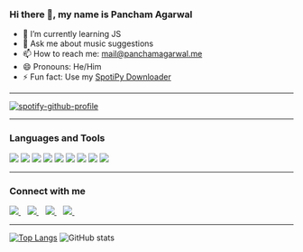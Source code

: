 ### Hi there 👋, my name is Pancham Agarwal 
<!-- ![Profile views](https://gpvc.arturio.dev/pancham1603) -->

- 🌱 I’m currently learning JS 
- 💬 Ask me about music suggestions
- 📫 How to reach me: mail@panchamagarwal.me
- 😄 Pronouns: He/Him 
- ⚡ Fun fact: Use my [SpotiPy Downloader](https://spotipydownloader.herokuapp.com)  

---

[![spotify-github-profile](https://spotify-github-profile.vercel.app/api/view?uid=0l8lvp99qtlkx87lufuj1c0jd&cover_image=true&theme=novatorem)](https://spotify-github-profile.vercel.app/api/view?uid=0l8lvp99qtlkx87lufuj1c0jd&redirect=true)

---

### Languages and Tools

<img src="https://img.shields.io/badge/Python-3776AB?style=for-the-badge&logo=python&logoColor=whi" /> <img src="https://img.shields.io/badge/HTML5-E34F26?style=for-the-badge&logo=html5&logoColor=white" /> <img src="https://img.shields.io/badge/MySQL-00000F?style=for-the-badge&logo=mysql&logoColor=white" /> <img src="https://img.shields.io/badge/MongoDB-4EA94B?style=for-the-badge&logo=mongodb&logoColor=white" /> <img src="https://img.shields.io/badge/Django-092E20?style=for-the-badge&logo=django&logoColor=green" /> <img src="https://img.shields.io/badge/Flask-000000?style=for-the-badge&logo=flask&logoColor=white" /> <img src="	https://img.shields.io/badge/conda-342B029.svg?&style=for-the-badge&logo=anaconda&logoColor=white" /> <img src="https://img.shields.io/badge/Git-F05032?style=for-the-badge&logo=git&logoColor=white" /> <img src="https://img.shields.io/badge/Heroku-430098?style=for-the-badge&logo=heroku&logoColor=white" />

---

### Connect with me

<a href="https://www.linkedin.com/in/pancham-agarwal-1aa625211/" target="_blank" rel="noopener noreferrer" >
<img src="https://img.shields.io/badge/linkedin-%230077B5.svg?&style=for-the-badge&logo=linkedin&logoColor=white" />
</a>&nbsp;&nbsp;
<a href="https://instagram.com/pancham_16" target="_blank" rel="noopener noreferrer">
<img src="https://img.shields.io/badge/instagram-%23E4405F.svg?&style=for-the-badge&logo=instagram&logoColor=white" />        
</a>&nbsp;&nbsp;
<a href="https://discord.gg/DVWYyUFjAB" target="_blank" rel="noopener noreferrer">
<img src="https://img.shields.io/badge/Discord-7289DA?style=for-the-badge&logo=discord&logoColor=white" />        
</a>&nbsp;&nbsp;
<a href="mailto:mail@panchamagarwal.me" target="_blank" rel="noopener noreferrer">
<img src="https://img.shields.io/badge/Gmail-D14836?style=for-the-badge&logo=gmail&logoColor=white" />        
</a>&nbsp;&nbsp;

---
[![Top Langs](https://github-readme-stats.vercel.app/api/top-langs/?username=pancham1603)](https://github.com/anuraghazra/github-readme-stats)   ![GitHub stats](https://github-readme-stats.vercel.app/api?username=pancham1603&show_icons=true&count_private=true)  

